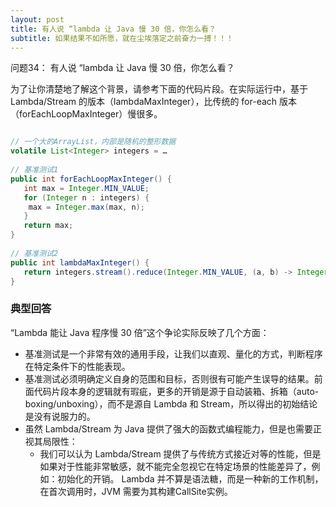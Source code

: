 ```yaml
---
layout: post
title: 有人说 “lambda 让 Java 慢 30 倍，你怎么看？
subtitle: 如果结果不如所愿，就在尘埃落定之前奋力一搏！！！
---
```


问题34： 有人说 “lambda 让 Java 慢 30 倍，你怎么看？

为了让你清楚地了解这个背景，请参考下面的代码片段。在实际运行中，基于 Lambda/Stream 的版本（lambdaMaxInteger），比传统的 for-each 版本（forEachLoopMaxInteger）慢很多。

~~~ java

// 一个大的ArrayList，内部是随机的整形数据
volatile List<Integer> integers = …
 
// 基准测试1
public int forEachLoopMaxInteger() {
   int max = Integer.MIN_VALUE;
   for (Integer n : integers) {
    max = Integer.max(max, n);
   }
   return max;
}
 
// 基准测试2
public int lambdaMaxInteger() {
   return integers.stream().reduce(Integer.MIN_VALUE, (a, b) -> Integer.max(a, b));
}
~~~


### 典型回答

“Lambda 能让 Java 程序慢 30 倍”这个争论实际反映了几个方面：

* 基准测试是一个非常有效的通用手段，让我们以直观、量化的方式，判断程序在特定条件下的性能表现。
* 基准测试必须明确定义自身的范围和目标，否则很有可能产生误导的结果。前面代码片段本身的逻辑就有瑕疵，更多的开销是源于自动装箱、拆箱（auto-boxing/unboxing），而不是源自 Lambda 和 Stream，所以得出的初始结论是没有说服力的。
* 虽然 Lambda/Stream 为 Java 提供了强大的函数式编程能力，但是也需要正视其局限性：
  * 我们可以认为 Lambda/Stream 提供了与传统方式接近对等的性能，但是如果对于性能非常敏感，就不能完全忽视它在特定场景的性能差异了，例如：初始化的开销。 Lambda 并不算是语法糖，而是一种新的工作机制，在首次调用时，JVM 需要为其构建CallSite实例。